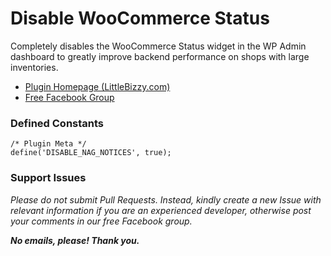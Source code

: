 # Disable WooCommerce Status

Completely disables the WooCommerce Status widget in the WP Admin dashboard to greatly improve backend performance on shops with large inventories.

* [Plugin Homepage (LittleBizzy.com)](https://www.littlebizzy.com/plugins/disable-woocommerce-status)
* [Free Facebook Group](https://www.facebook.com/groups/littlebizzy/)

### Defined Constants

    /* Plugin Meta */
    define('DISABLE_NAG_NOTICES', true);

### Support Issues

*Please do not submit Pull Requests. Instead, kindly create a new Issue with relevant information if you are an experienced developer, otherwise post your comments in our free Facebook group.*

***No emails, please! Thank you.***

